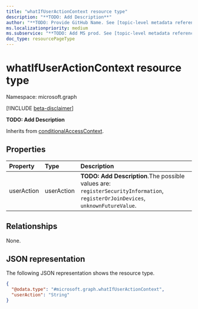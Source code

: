 ```yaml
---
title: "whatIfUserActionContext resource type"
description: "**TODO: Add Description**"
author: "**TODO: Provide GitHub Name. See [topic-level metadata reference](https://aka.ms/msgo?pagePath=Document-APIs/Guidelines/Metadata)**"
ms.localizationpriority: medium
ms.subservice: "**TODO: Add MS prod. See [topic-level metadata reference](https://aka.ms/msgo?pagePath=Document-APIs/Guidelines/Metadata)**"
doc_type: resourcePageType
---
```


# whatIfUserActionContext resource type

Namespace: microsoft.graph

[!INCLUDE [beta-disclaimer](../../includes/beta-disclaimer.md)]

**TODO: Add Description**


Inherits from [conditionalAccessContext](../resources/conditionalaccesscontext.md).

## Properties
|Property|Type|Description|
|:---|:---|:---|
|userAction|userAction|**TODO: Add Description**.The possible values are: `registerSecurityInformation`, `registerOrJoinDevices`, `unknownFutureValue`.|

## Relationships
None.

## JSON representation
The following JSON representation shows the resource type.
<!-- {
  "blockType": "resource",
  "@odata.type": "microsoft.graph.whatIfUserActionContext"
}
-->
``` json
{
  "@odata.type": "#microsoft.graph.whatIfUserActionContext",
  "userAction": "String"
}
```

